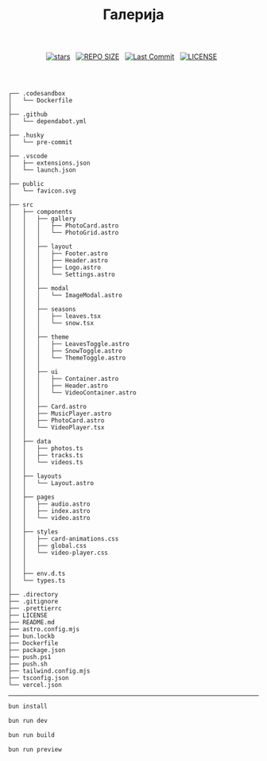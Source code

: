 # <p align="center">Галерија</p>

<br>

<div align="center">
<p>
<a href="https://github.com/crnobog69/galerija/stargazers"><img src="https://img.shields.io/github/stars/crnobog69/galerija?style=for-the-badge&logo=starship&color=C9CBFF&logoColor=C9CBFF&labelColor=302D41" alt="stars"><a>&nbsp;&nbsp;
<a href="https://github.com/crnobog69/galerija/"><img src="https://img.shields.io/github/repo-size/crnobog69/galerija?style=for-the-badge&logo=linux&logoColor=f9e2af&label=Size&labelColor=302D41&color=f9e2af" alt="REPO SIZE"></a>&nbsp;&nbsp;
<a href="https://github.com/crnobog69/galerija/commits/main/"><img src="https://img.shields.io/github/last-commit/crnobog69/galerija?style=for-the-badge&logo=github&logoColor=eba0ac&label=Last%20Commit&labelColor=302D41&color=eba0ac" alt="Last Commit"></a>&nbsp;&nbsp;
<a href="https://github.com/crnobog69/galerija/LICENSE"><img src="https://img.shields.io/github/license/crnobog69/galerija?style=for-the-badge&logo=&color=CBA6F7&logoColor=CBA6F7&labelColor=302D41" alt="LICENSE"></a>&nbsp;&nbsp;
</p>
</div>

<br>

```text

┌── .codesandbox
│   └── Dockerfile
│
├── .github
│   └── dependabot.yml
│
├── .husky
│   └── pre-commit
│
├── .vscode
│   ├── extensions.json
│   └── launch.json
│
├── public
│   └── favicon.svg
│
├── src
│   ├── components
│   │   ├── gallery
│   │   │   ├── PhotoCard.astro
│   │   │   └── PhotoGrid.astro
│   │   │
│   │   ├── layout
│   │   │   ├── Footer.astro
│   │   │   ├── Header.astro
│   │   │   ├── Logo.astro
│   │   │   └── Settings.astro
│   │   │
│   │   ├── modal
│   │   │   └── ImageModal.astro
│   │   │
│   │   ├── seasons
│   │   │   ├── leaves.tsx
│   │   │   └── snow.tsx
│   │   │
│   │   ├── theme
│   │   │   ├── LeavesToggle.astro
│   │   │   ├── SnowToggle.astro
│   │   │   └── ThemeToggle.astro
│   │   │
│   │   ├── ui
│   │   │   ├── Container.astro
│   │   │   ├── Header.astro
│   │   │   └── VideoContainer.astro
│   │   │
│   │   ├── Card.astro
│   │   ├── MusicPlayer.astro
│   │   ├── PhotoCard.astro
│   │   └── VideoPlayer.tsx
│   │
│   ├── data
│   │   ├── photos.ts
│   │   ├── tracks.ts
│   │   └── videos.ts
│   │
│   ├── layouts
│   │   └── Layout.astro
│   │
│   ├── pages
│   │   ├── audio.astro
│   │   ├── index.astro
│   │   └── video.astro
│   │
│   ├── styles
│   │   ├── card-animations.css
│   │   ├── global.css
│   │   └── video-player.css
│   │
│   │
│   ├── env.d.ts
│   └── types.ts
│
├── .directory
├── .gitignore
├── .prettierrc
├── LICENSE
├── README.md
├── astro.config.mjs
├── bun.lockb
├── Dockerfile
├── package.json
├── push.ps1
├── push.sh
├── tailwind.config.mjs
├── tsconfig.json
└── vercel.json
```

---

```bash
bun install
```

```bash
bun run dev
```

```bash
bun run build
```

```bash
bun run preview
```
